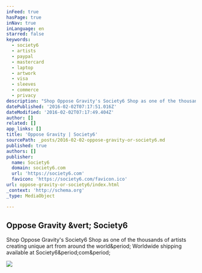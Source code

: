 ```yaml
---
inFeed: true
hasPage: true
inNav: true
inLanguage: en
starred: false
keywords:
  - society6
  - artists
  - paypal
  - mastercard
  - laptop
  - artwork
  - visa
  - sleeves
  - commerce
  - privacy
description: "Shop Oppose Gravity's Society6 Shop as one of the thousands of artists creating unique art from around the world. Worldwide shipping available at Society6.com."
datePublished: '2016-02-02T07:17:51.016Z'
dateModified: '2016-02-02T07:17:49.404Z'
author: []
related: []
app_links: []
title: 'Oppose Gravity | Society6'
sourcePath: _posts/2016-02-02-oppose-gravity-or-society6.md
published: true
authors: []
publisher:
  name: Society6
  domain: society6.com
  url: 'https://society6.com'
  favicon: 'https://society6.com/favicon.ico'
url: oppose-gravity-or-society6/index.html
_context: 'http://schema.org'
_type: MediaObject

---
```

<article style=""><h1>Oppose Gravity &amp;vert; Society6</h1><p>Shop Oppose Gravity's Society6 Shop as one of the thousands of artists creating unique art from around the world&amp;period; Worldwide shipping available at Society6&amp;period;com&amp;period;</p><img src="https://cdn.society6.com/cdn/0027/u/13143805_1384681_f.jpg" /></article>